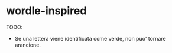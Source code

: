 # wordle-inspired

TODO:

- Se una lettera viene identificata come verde, non puo' tornare arancione.
